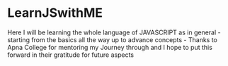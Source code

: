 # LearnJSwithME
Here I will be learning the whole language of JAVASCRIPT as in general - starting from the basics all the way up to advance concepts - Thanks to Apna College for mentoring my Journey through and I hope to put this forward in their gratitude for future aspects
